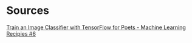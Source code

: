 # Sources
[Train an Image Classifier with TensorFlow for Poets - Machine Learning Recipies #6](https://www.youtube.com/watch?v=cSKfRcEDGUs)
